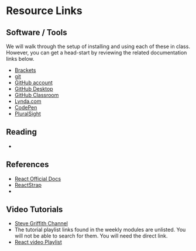 # Resource Links

## Software / Tools

We will walk through the setup of installing and using each of these in class. However, you can get a head-start by reviewing the related documentation links below.

- [Brackets](https://code.visualstudio.com/download)
- [git](https://git-scm.com/downloads)
- [GitHub account](https://github.com/)
- [GitHub Desktop](https://desktop.github.com/)
- [GitHub Classroom](https://classroom.github.com/)
- [Lynda.com](https://lynda.com/)
- [CodePen](https://codepen.io/)
- [PluralSight](https://www.pluralsight.com/)

## Reading

- 

## References

- [React Official Docs](https://reactjs.org/docs/getting-started.html)
- [ReactStrap](https://reactstrap.github.io/)
- 

## Video Tutorials

- [Steve Griffith Channel](https://www.youtube.com/channel/UCTBGXCJHORQjivtgtMsmkAQ/)
- The tutorial playlist links found in the weekly modules are unlisted. You will not be able to search for them. You will need the direct link.
- [React video Playlist]()

